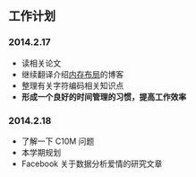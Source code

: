 ## 工作计划

### 2014.2.17

* 读相关论文
* 继续翻译介绍[内存布局](http://duartes.org/gustavo/blog/post/anatomy-of-a-program-in-memory)的博客
* 整理有关字符编码相关知识点
* **形成一个良好的时间管理的习惯，提高工作效率**


### 2014.2.18

* 了解一下 C10M 问题
* 本学期规划
* Facebook 关于数据分析爱情的研究文章
